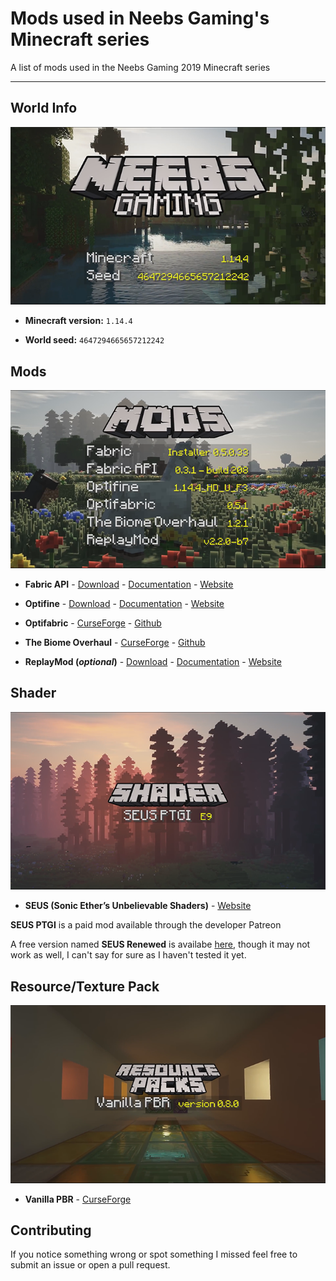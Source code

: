 # Mods used in Neebs Gaming's Minecraft series

A list of mods used in the Neebs Gaming 2019 Minecraft series

---

## World Info

![World Info](images/world-info.png)



- **Minecraft version:** `1.14.4`

- **World seed:** `4647294665657212242`



## Mods

![Mods](images/mod-list.png)



- **Fabric API** - [Download](https://fabricmc.net/use/) - [Documentation](https://fabricmc.net/wiki/install) - [Website](https://fabricmc.net)

- **Optifine** - [Download](https://optifine.net/downloads) - [Documentation](https://github.com/sp614x/optifine/tree/master/OptiFineDoc/doc) - [Website](https://optifine.net/home)

- **Optifabric** - [CurseForge](https://www.curseforge.com/minecraft/mc-mods/optifabric) - [Github](https://github.com/modmuss50/OptiFabric)

- **The Biome Overhaul** - [CurseForge](https://www.curseforge.com/minecraft/mc-mods/the-biome-overhaul) - [Github](https://github.com/valoeghese/TheBiomeOverhaul)

- **ReplayMod (*optional*)** - [Download](https://www.replaymod.com/download/) - [Documentation](https://www.replaymod.com/docs/) - [Website](https://www.replaymod.com/)



## Shader

![Shader](images/shader.png)



- **SEUS (Sonic Ether’s Unbelievable Shaders)** - [Website](https://sonicether.com/seus/) 

**SEUS PTGI** is a paid mod available through the developer Patreon

A free version named **SEUS Renewed** is availabe [here](https://sonicether.com/seus/#Downloads), though it may not work as well, I can't say for sure as I haven't tested it yet.

## Resource/Texture Pack

![Resource Pack](images/resource-pack.png)



- **Vanilla PBR** - [CurseForge](https://www.curseforge.com/minecraft/texture-packs/vanilla-pbr) 

## Contributing

If you notice something wrong or spot something I missed feel free to submit an issue or open a pull request.
